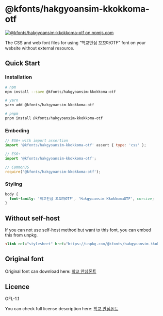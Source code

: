# @kfonts/hakgyoansim-kkokkoma-otf

[![@kfonts/hakgyoansim-kkokkoma-otf on npmjs.com](https://img.shields.io/npm/v/%40kfonts%2Fhakgyoansim-kkokkoma-otf)](https://www.npmjs.com/package/@kfonts/hakgyoansim-kkokkoma-otf)

The CSS and web font files for using &OpenCurlyDoubleQuote;학교안심 꼬꼬마OTF&CloseCurlyDoubleQuote; font on your website without external resource.

## Quick Start

### Installation

```sh
# npm
npm install --save @kfonts/hakgyoansim-kkokkoma-otf

# yarn
yarn add @kfonts/hakgyoansim-kkokkoma-otf

# pnpm
pnpm install @kfonts/hakgyoansim-kkokkoma-otf
```

### Embeding

```js
// ES6+ with import assertion
import '@kfonts/hakgyoansim-kkokkoma-otf' assert { type: 'css' };

// ES6+
import '@kfonts/hakgyoansim-kkokkoma-otf';

// CommonJS
require('@kfonts/hakgyoansim-kkokkoma-otf');
```

### Styling

```css
body {
  font-family: '학교안심 꼬꼬마OTF', 'Hakgyoansim KkokkomaOTF', cursive;
}
```

## Without self-host

If you can not use self-host method but want to this font, you can embed this from unpkg.

```html
<link rel="stylesheet" href="https://unpkg.com/@kfonts/hakgyoansim-kkokkoma-otf/index.css" />
```

## Original font

Original font can download here: [학교 안심폰트](https://copyright.keris.or.kr/wft/fntDwnld)

## Licence

OFL-1.1

You can check full license description here: [학교 안심폰트](https://copyright.keris.or.kr/wft/fntDwnld)
